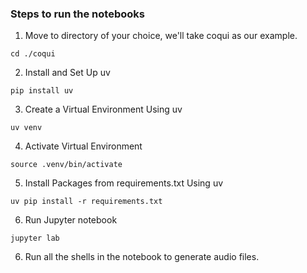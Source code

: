 ### Steps to run the notebooks

1. Move to directory of your choice, we'll take coqui as our example.
```shell
cd ./coqui
```

2. Install and Set Up uv
```shell
pip install uv
```

3. Create a Virtual Environment Using uv

```shell
uv venv
```

4. Activate Virtual Environment

```shell
source .venv/bin/activate
```

5. Install Packages from requirements.txt Using uv

```shell
uv pip install -r requirements.txt
```

6. Run Jupyter notebook 

```shell
jupyter lab
```

6. Run all the shells in the notebook to generate audio files.
